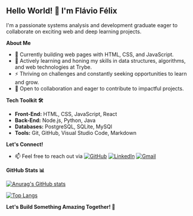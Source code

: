 ## Hello World! 👋 I'm Flávio Félix

I'm a passionate systems analysis and development graduate eager to collaborate on exciting web and deep learning projects.

**About Me**

* 🔭 Currently building web pages with HTML, CSS, and JavaScript.
* 🌱 Actively learning and honing my skills in data structures, algorithms, and web technologies at Trybe.
* ⚡ Thriving on challenges and constantly seeking opportunities to learn and grow.
* 🤝 Open to collaboration and eager to contribute to impactful projects.

**Tech Toolkit 🛠️**

* **Front-End:** HTML, CSS, JavaScript, React
* **Back-End:** Node.js, Python, Java 
* **Databases:** PostgreSQL, SQLite, MySQl
* **Tools:** Git, GitHub, Visual Studio Code, Markdown

**Let's Connect!**

* 📫 Feel free to reach out via [![GitHub](https://img.shields.io/badge/GitHub-100000?style=for-the-badge&logo=github&logoColor=white)](https://github.com/fau-33)  [![LinkedIn](https://img.shields.io/badge/LinkedIn-0077B5?style=for-the-badge&logo=linkedin&logoColor=white)](https://www.linkedin.com/in/flaviofelix/) [![Gmail](https://img.shields.io/badge/Gmail-333333?style=for-the-badge&logo=gmail&logoColor=red)](mailto:flavioleandrovasco@gmail.com) 



**GitHub Stats 📊**

[![Anurag's GitHub stats](https://github-readme-stats.vercel.app/api?username=fau-33&show_icons=true&theme=vision-friendly-dark)](https://github.com/anuraghazra/github-readme-stats)

[![Top Langs](https://github-readme-stats.vercel.app/api/top-langs/?username=fau-33&layout=compact&theme=vision-friendly-dark)](https://github.com/anuraghazra/github-readme-stats)



**Let's Build Something Amazing Together! 🚀**
